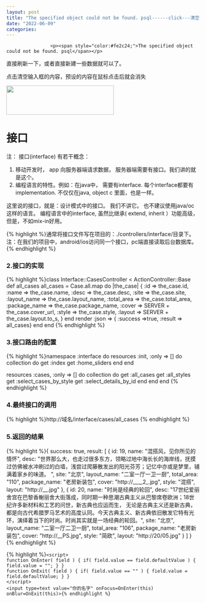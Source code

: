 ```yaml
---
layout: post
title: "The specified object could not be found. psql------click---清空---接口"
date: "2022-06-09"
categories: 
---
```


                    <p><span style="color:#fe2c24;">The specified object could not be found. psql</span></p> 
<p>直接刷新一下，或者直接新建一些数据就可以了。</p> 
<p>点击清空输入框的内容，预设的内容在鼠标点击后就会消失</p> 
<p><img alt="" height="76" src="https://img-blog.csdnimg.cn/006ead0abdbf4036b27339f4439b332f.png" width="280"></p> 
<h1 id="接口">接口</h1> 
<p>注： 接口(interface) 有若干概念：</p> 
<ol>
<li>移动开发时， app 向服务器端请求数据， 服务器端需要有接口。我们讲的就是这个。</li>
<li>编程语言的特性。例如：在java中， 需要有interface. 每个interface都要有implementation. 不仅仅在java, object c 里面，也是一样。</li>
</ol>
<p>这里说的接口，就是：设计模式中的接口。 我们不讲它。 也不建议使用java/oc 这样的语言。 编程语言中的interface, 虽然比继承( extend, inherit ）功能高级， 但是，不如mix-in好用。</p> 
<p></p> 
{% highlight %}通常将接口文件写在项目的：./controllers/interface/目录下。
注：在我们的项目中，android/ios访问同一个接口，pc端直接读取后台数据库。
{% endhighlight %} 
<h3 id="2接口的实现">2.接口的实现</h3> 
{% highlight %}class Interface::CasesController &lt; ActionController::Base
  def all_cases
    all_cases = Case.all.map  do |the_case|
    { :id =&gt; the_case.id,
      :name =&gt; the_case.name,
      :desc =&gt; the_case.desc,
      :site =&gt; the_case.site,
      :layout_name =&gt; the_case.layout_name,
      :total_area =&gt; the_case.total_area,
      :package_name =&gt; the_case.package_name,
      :cover =&gt; SERVER + the_case.cover_url,
      :style =&gt; the_case.style,
      :layout =&gt; SERVER + the_case.layout.to_s,
    }
  end
    render :json =&gt; { :success =&gt;true, :result =&gt; all_cases}
  end
end
{% endhighlight %} 
<h3 id="3接口路由的配置">3.接口路由的配置</h3> 
{% highlight %}namespace :interface do
  resources :init, :only =&gt; [] do
    collection do
      get :index
      get :home_sliders
    end
  end

  resources :cases, :only =&gt; [] do
    collection do
      get :all_cases
      get :all_styles
      get :select_cases_by_style
      get :select_details_by_id
    end
  end
end
{% endhighlight %} 
<h3 id="4最终接口的调用">4.最终接口的调用</h3> 
{% highlight %}http://域名/interface/cases/all_cases
{% endhighlight %} 
<h3 id="5返回的结果">5.返回的结果</h3> 
{% highlight %}{
  success: true,
    result: [
      {
        id: 19,
        name: "混搭风，见你所见的情怀",
        desc: "世界那么大，也走过很多东方，领略过地中海长长的海岸线，抚摸过仿佛被水冲刷过的白墙，浅尝过爬藤散发出的阳光芬芳；记忆中亦或是梦里，铺满着家乡的味道。 ",
        site: "北京",
        layout_name: "二室一厅一卫一厨",
        total_area: "110",
        package_name: "老房新装包",
        cover: "http://____2_.jpg",
        style: "混搭",
        layout: "http://__.jpg"
      },
      {
        id: 20,
        name: "时尚是经典的轮回",
        desc: "17世纪爱丽舍宫在巴黎香榭丽舍大街落成，同时期一种思潮古典主义从巴黎席卷欧洲；18世纪许多新材料和工艺的问世，新古典也应运而生， 无论是古典主义还是新古典，都是向古代希腊罗马艺术的高度认同。今天古典主义、新古典依旧散发它特有光环，演绎着当下的时尚。时尚其实就是一场经典的轮回。",
        site: "北京",
        layout_name: "二室一厅二卫一厨",
        total_area: "106",
        package_name: "老房新装包",
        cover: "http://__PS.jpg",
        style: "简欧",
        layout: "http://20/05.jpg"
      }
   ]
}
{% endhighlight %} 
<p></p> 
<p></p> 
<p></p> 
{% highlight %}<code class="language-html">&lt;script&gt;
function OnEnter( field ) { if( field.value == field.defaultValue ) { field.value = ""; } }
function OnExit( field ) { if( field.value == "" ) { field.value = field.defaultValue; } }
&lt;/script&gt;
&lt;input type=text value="你的名字" onFocus=OnEnter(this) onBlur=OnExit(this)&gt;{% endhighlight %}
                
